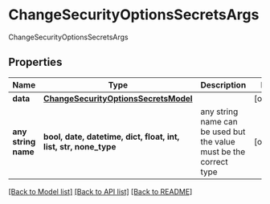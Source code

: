 # ChangeSecurityOptionsSecretsArgs

ChangeSecurityOptionsSecretsArgs

## Properties
Name | Type | Description | Notes
------------ | ------------- | ------------- | -------------
**data** | [**ChangeSecurityOptionsSecretsModel**](ChangeSecurityOptionsSecretsModel.md) |  | [optional] 
**any string name** | **bool, date, datetime, dict, float, int, list, str, none_type** | any string name can be used but the value must be the correct type | [optional]

[[Back to Model list]](../README.md#documentation-for-models) [[Back to API list]](../README.md#documentation-for-api-endpoints) [[Back to README]](../README.md)


